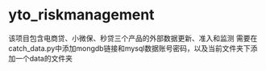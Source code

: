 # yto_riskmanagement
该项目包含电商贷、小微保、秒贷三个产品的外部数据更新、准入和监测
需要在catch_data.py中添加mongdb链接和mysql数据账号密码，以及当前文件夹下添加一个data的文件夹
